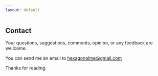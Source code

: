```yaml
---
layout: default
---
```


## Contact

<p>Your questions, suggestions, comments, opinion, or any feedback are wellcome.</p>
<p>You can send me an email to <a style="text-decoration: underline;" href="mailto:hexagonalme@gmail.com?subject=hexarchiguno">hexagonalme@gmail.com</a></p>
<p>Thanks for reading.</p>

